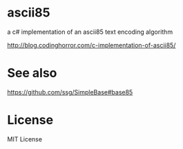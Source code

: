 ascii85
=======

a c# implementation of an ascii85 text encoding algorithm

http://blog.codinghorror.com/c-implementation-of-ascii85/

See also
========

https://github.com/ssg/SimpleBase#base85

License
=======

MIT License
